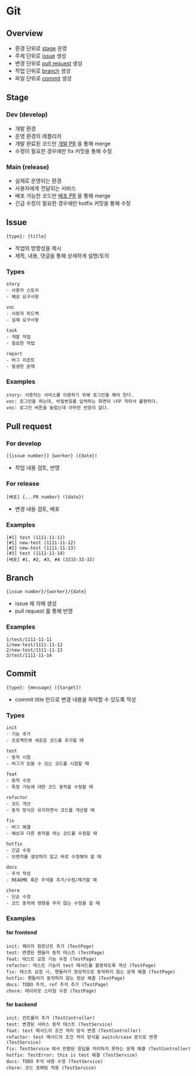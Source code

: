 [comment]: <> (TODO: 주석 관련 내용 추가)

# Git

## Overview

- 환경 단위로 [stage](#stage) 운영
- 주제 단위로 [issue](#issue) 생성
- 변경 단위로 [pull request](#pull-request) 생성
- 작업 단위로 [branch](#branch) 생성
- 파일 단위로 [commit](#commit) 생성

## Stage

### Dev (develop)

- 개발 환경
- 운영 환경의 레플리카
- 개발 완료된 코드만 [개발 PR](#for-develop) 을 통해 merge
- 수정이 필요한 경우에만 fix 커밋을 통해 수정

### Main (release)

- 실제로 운영되는 환경
- 사용자에게 전달되는 서비스
- 배포 가능한 코드만 [배포 PR](#for-release) 을 통해 merge
- 긴급 수정이 필요한 경우에만 hotfix 커밋을 통해 수정

## Issue

```
{type}: {title}
```

- 작업의 방향성을 제시
- 제목, 내용, 댓글을 통해 상세하게 설명/토의

### Types

```
story
- 사용자 스토리
- 예상 요구사항

voc
- 사용자 피드백
- 실제 요구사항

task
- 개발 작업
- 필요한 작업

report
- 버그 리포트
- 발생한 문제
```

### Examples

```
story: 사용자는 서비스를 이용하기 위해 로그인을 해야 한다.
voc: 로그인을 하는데, 비밀번호를 입력하는 화면이 너무 작아서 불편하다.
voc: 로그인 버튼을 눌렀는데 아무런 반응이 없다.
```

## Pull request

### For develop

```
[{issue number}] {worker} ({date})
```

- 작업 내용 검토, 반영

### For release

```
[배포] {...PR number} ({date})
```

- 변경 내용 검토, 배포

### Examples

```
[#1] test (1111-11-11)
[#1] new-test (1111-11-12)
[#2] new-test (1111-11-13)
[#3] test (1111-11-14)
[배포] #1, #2, #3, #4 (3333-33-33)
```

## Branch

```
{issue number}/{worker}/{date}
```

- issue 에 의해 생성
- pull request 를 통해 반영

### Examples

```
1/test/1111-11-11
1/new-test/1111-11-12
2/new-test/1111-11-13
3/test/1111-11-14
```

## Commit

```
{type}: {message} ({target})
```

- commit title 만으로 변경 내용을 파악할 수 있도록 작성

### Types

```
init
- 기능 추가
- 프로젝트에 새로운 코드를 추가할 때

test
- 동작 시험
- 버그가 있을 수 있는 코드를 시험할 때

feat
- 동작 수정
- 특정 기능에 대한 코드 동작을 수정할 때

refactor
- 코드 개선
- 동작 방식은 유지하면서 코드를 개선할 때

fix
- 버그 해결
- 예상과 다른 동작을 하는 코드를 수정할 때

hotfix
- 긴급 수정
- 브랜치를 생성하지 않고 바로 수정해야 할 때

docs
- 주석 작성
- README 혹은 주석을 추가/수정/제거할 때

chore
- 단순 수정
- 코드 동작에 영향을 주지 않는 수정을 할 때
```

### Examples

#### for frontend

```
init: 페이지 컴포넌트 추가 (TestPage)
test: 변경된 핸들러 동작 테스트 (TestPage)
feat: 테스트 요청 기능 수정 (TestPage)
refactor: 테스트 기능이 test 메서드를 활용하도록 개선 (TestPage)
fix: 테스트 요청 시, 핸들러가 정상적으로 동작하지 않는 문제 해결 (TestPage)
hotfix: 핸들러가 동작하지 않는 현상 해결 (TestPage)
docs: TODO 주석, ref 주석 추가 (TestPage)
chore: 레이아웃 스타일 수정 (TestPage)
```

#### for backend

```
init: 컨트롤러 추가 (TestController)
test: 변경된 서비스 동작 테스트 (TestService)
feat: test 메서드의 조건 처리 방식 변경 (TestController)
refactor: test 메서드의 조건 처리 방식을 switch/case 문으로 변경 (TestService)
fix: TestService 에서 반환된 응답을 처리하지 못하는 문제 해결 (TestController)
hotfix: TestError: this is test 해결 (TestService)
docs: TODO 주석 내용 수정 (TestService)
chore: 코드 포매팅 적용 (TestService)
```
